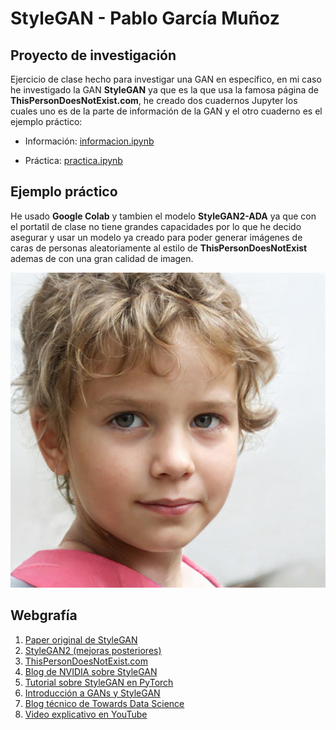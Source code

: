 # StyleGAN - Pablo García Muñoz

## Proyecto de investigación

Ejercicio de clase hecho para investigar una GAN en específico, en mi caso he investigado la GAN **StyleGAN** ya que es la que usa la famosa página de **ThisPersonDoesNotExist.com**, he creado dos cuadernos Jupyter los cuales uno es de la parte de información de la GAN y el otro cuaderno es el ejemplo práctico:

* Información: [informacion.ipynb]()

* Práctica: [practica.ipynb]()

## Ejemplo práctico

He usado **Google Colab** y tambien el modelo **StyleGAN2-ADA** ya que con el portatil de clase no tiene grandes capacidades por lo que he decido asegurar y usar un modelo ya creado para poder generar imágenes de caras de personas aleatoriamente al estilo de **ThisPersonDoesNotExist** ademas de con una gran calidad de imagen.

![Ejemplo](img_cuaderno/ejemplo.jpg)

## Webgrafía

1. [Paper original de StyleGAN](https://arxiv.org/abs/1812.04948)
2. [StyleGAN2 (mejoras posteriores)](https://arxiv.org/abs/1912.04958)
3. [ThisPersonDoesNotExist.com](https://thispersondoesnotexist.com/)
4. [Blog de NVIDIA sobre StyleGAN](https://blogs.nvidia.com/blog/2019/02/04/nvidia-research-ai-generates-fake-faces/)
5. [Tutorial sobre StyleGAN en PyTorch](https://github.com/NVlabs/stylegan)
6. [Introducción a GANs y StyleGAN](http://www.deeplearningbook.org/)
7. [Blog técnico de Towards Data Science](https://towardsdatascience.com/stylegan-explained-a-step-by-step-guide-7b7b2d5a7fdf)
8. [Video explicativo en YouTube](https://www.youtube.com/watch?v=kSLJriaOumA)